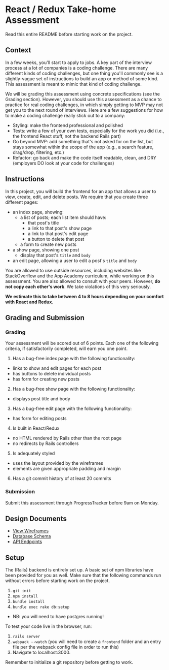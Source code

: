 # React / Redux Take-home Assessment

Read this entire README before starting work on the project.

## Context

In a few weeks, you'll start to apply to jobs. A key part of the 
interview process at a lot of companies is a coding challenge. There 
are many different kinds of coding challenges, but one thing you'll 
commonly see is a slightly-vague set of instructions to build an app 
or method of some kind. This assessment is meant to mimic that kind 
of coding challenge.

We will be grading this assessment using concrete specifications 
(see the Grading section). However, you should use this assessment as 
a chance to practice for real coding challenges, in which simply 
getting to MVP may not get you to the next round of interviews. Here 
are a few suggestions for how to make a coding challenge really stick 
out to a company:

+ Styling: make the frontend professional and polished
+ Tests: write a few of your own tests, especially for the work you did 
(i.e., the frontend React stuff, not the backend Rails part)
+ Go beyond MVP: add something that's not asked for on the list, but 
stays somewhat within the scope of the app (e.g., a search feature, 
drag/drop, filtering, etc.)
+ Refactor: go back and make the code itself readable, clean, and DRY 
(employers DO look at your code for challenges)

## Instructions

In this project, you will build the frontend for an app that allows a
user to view, create, edit, and delete posts. We require that you
create three different pages:

+ an index page, showing: 
  + a list of posts; each list item should have:
    + that post's title
    + a link to that post's show page
    + a link to that post's edit page
    + a button to delete that post
  + a form to create new posts
+ a show page, showing one post
  + display that post's `title` and `body`
+ an edit page, allowing a user to edit a post's `title` and `body`

You are allowed to use outside resources, including websites like StackOverflow
and the App Academy curriculum, while working on this assessment. You are also
allowed to consult with your peers. However, **do not copy each other's work**.
We take violations of this very seriously.

**We estimate this to take between 4 to 8 hours depending on your comfort
with React and Redux.**

## Grading and Submission

### Grading

Your assessment will be scored out of 6 points. Each one of the following criteria,
if satisfactorily completed, will earn you one point.

1. Has a bug-free index page with the following functionality:
  + links to show and edit pages for each post
  + has buttons to delete individual posts
  + has form for creating new posts
2. Has a bug-free show page with the following functionality:
  + displays post title and body
3. Has a bug-free edit page with the following functionality:
  + has form for editing posts
4. Is built in React/Redux
  + no HTML rendered by Rails other than the root page
  + no redirects by Rails controllers
5. Is adequately styled
  + uses the layout provided by the wireframes
  + elements are given appropriate padding and margin
6. Has a git commit history of at least 20 commits

### Submission

Submit this assessment through ProgressTracker before 9am on Monday.

## Design Documents

* [View Wireframes][views]
* [Database Schema][db_schema]
* [API Endpoints][api_endpoints]

[db_schema]: ./docs/db_schema.md
[views]: ./docs/views.md
[api_endpoints]: ./docs/api_endpoints.md

## Setup

The (Rails) backend is entirely set up. A basic set of npm libraries
have been provided for you as well. Make sure that the following
commands run without errors before starting work on the project.

1. `git init`
2. `npm install`
3. `bundle install`
4. `bundle exec rake db:setup`
  - NB: you will need to have postgres running!

To test your code live in the browser, run:
1. `rails server`
2. `webpack --watch` (you will need to create a `frontend` folder and 
an entry file per the webpack config file in order to run this)
3. Navigate to localhost:3000.

Remember to initialize a git repository before getting to work.
